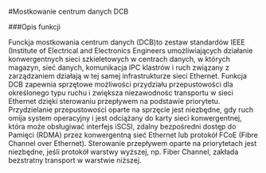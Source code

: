 
#Mostkowanie centrum danych DCB

###Opis funkcji

Funckja mostkowania centrum danych (DCB)to zestaw standardów IEEE (Institute of Electrical and Electronics Engineers umożliwiających działanie konwergentnych sieci szkieletowych w centrach danych, w których magazyn, sieć danych, komunikacja IPC klastrów i ruch związany z zarządzaniem działają w tej samej infrastrukturze sieci Ethernet.
Funkcja DCB zapewnia sprzętowe możliwości przydziału przepustowości dla określonego typu ruchu i zwiększa niezawodnośc transportu w sieci Ethernet dzięki sterowaniu przepływem na podstawie priorytetu. Przydzielanie przepustowości oparte na sprzęcie jest niezbędne, gdy ruch omija system operacyjny i jest odciążany do karty sieci konwergentnej, która może obsługiwać interfejs iSCSI, zdalny bezpośredni dostęp do Pamięci (RDMA) przez konwergentną sieć Ethernet lub protokół FCoE (Fibre Channel over Ethernet). Sterowanie przepływem oparte na priorytetach jest niezbędne, jeśli protokół warstwy wyższej, np. Fiber Channel, zakłada bezstratny transport w warstwie niższej.

